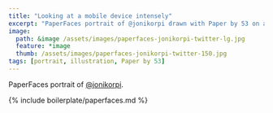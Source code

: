 ```yaml
---
title: "Looking at a mobile device intensely"
excerpt: "PaperFaces portrait of @jonikorpi drawn with Paper by 53 on an iPad."
image: 
  path: &image /assets/images/paperfaces-jonikorpi-twitter-lg.jpg 
  feature: *image
  thumb: /assets/images/paperfaces-jonikorpi-twitter-150.jpg
tags: [portrait, illustration, Paper by 53]
---
```


PaperFaces portrait of [@jonikorpi](http://twitter.com/jonikorpi).

{% include boilerplate/paperfaces.md %}